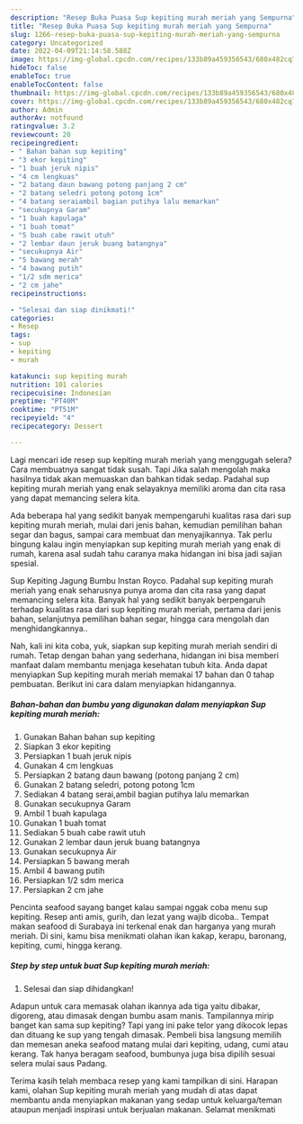 ```yaml
---
description: "Resep Buka Puasa Sup kepiting murah meriah yang Sempurna"
title: "Resep Buka Puasa Sup kepiting murah meriah yang Sempurna"
slug: 1266-resep-buka-puasa-sup-kepiting-murah-meriah-yang-sempurna
category: Uncategorized
date: 2022-04-09T21:14:58.588Z
image: https://img-global.cpcdn.com/recipes/133b89a459356543/680x482cq70/sup-kepiting-murah-meriah-foto-resep-utama.jpg
hideToc: false
enableToc: true
enableTocContent: false
thumbnail: https://img-global.cpcdn.com/recipes/133b89a459356543/680x482cq70/sup-kepiting-murah-meriah-foto-resep-utama.jpg
cover: https://img-global.cpcdn.com/recipes/133b89a459356543/680x482cq70/sup-kepiting-murah-meriah-foto-resep-utama.jpg
author: Admin
authorAv: notfound
ratingvalue: 3.2
reviewcount: 20
recipeingredient:
- " Bahan bahan sup kepiting"
- "3 ekor kepiting"
- "1 buah jeruk nipis"
- "4 cm lengkuas"
- "2 batang daun bawang potong panjang 2 cm"
- "2 batang seledri potong potong 1cm"
- "4 batang seraiambil bagian putihya lalu memarkan"
- "secukupnya Garam"
- "1 buah kapulaga"
- "1 buah tomat"
- "5 buah cabe rawit utuh"
- "2 lembar daun jeruk buang batangnya"
- "secukupnya Air"
- "5 bawang merah"
- "4 bawang putih"
- "1/2 sdm merica"
- "2 cm jahe"
recipeinstructions:

- "Selesai dan siap dinikmati!"
categories:
- Resep
tags:
- sup
- kepiting
- murah

katakunci: sup kepiting murah 
nutrition: 101 calories
recipecuisine: Indonesian
preptime: "PT40M"
cooktime: "PT51M"
recipeyield: "4"
recipecategory: Dessert

---
```



Lagi mencari ide resep sup kepiting murah meriah yang menggugah selera? Cara membuatnya sangat tidak susah. Tapi Jika salah mengolah maka hasilnya tidak akan memuaskan dan bahkan tidak sedap. Padahal sup kepiting murah meriah yang enak selayaknya memiliki aroma dan cita rasa yang dapat memancing selera kita.


Ada beberapa hal yang sedikit banyak mempengaruhi kualitas rasa dari sup kepiting murah meriah, mulai dari jenis bahan, kemudian pemilihan bahan segar dan bagus, sampai cara membuat dan menyajikannya. Tak perlu bingung kalau ingin menyiapkan sup kepiting murah meriah yang enak di rumah, karena asal sudah tahu caranya maka hidangan ini bisa jadi sajian spesial.

Sup Kepiting Jagung Bumbu Instan Royco. Padahal sup kepiting murah meriah yang enak seharusnya punya aroma dan cita rasa yang dapat memancing selera kita. Banyak hal yang sedikit banyak berpengaruh terhadap kualitas rasa dari sup kepiting murah meriah, pertama dari jenis bahan, selanjutnya pemilihan bahan segar, hingga cara mengolah dan menghidangkannya..


Nah, kali ini kita coba, yuk, siapkan sup kepiting murah meriah sendiri di rumah. Tetap dengan bahan yang sederhana, hidangan ini bisa memberi manfaat dalam membantu menjaga kesehatan tubuh kita. Anda dapat menyiapkan Sup kepiting murah meriah memakai 17 bahan dan 0 tahap pembuatan. Berikut ini cara dalam menyiapkan hidangannya.

<!--inarticleads1-->

##### Bahan-bahan dan bumbu yang digunakan dalam menyiapkan Sup kepiting murah meriah:

1. Gunakan  Bahan bahan sup kepiting
1. Siapkan 3 ekor kepiting
1. Persiapkan 1 buah jeruk nipis
1. Gunakan 4 cm lengkuas
1. Persiapkan 2 batang daun bawang (potong panjang 2 cm)
1. Gunakan 2 batang seledri, potong potong 1cm
1. Sediakan 4 batang serai,ambil bagian putihya lalu memarkan
1. Gunakan secukupnya Garam
1. Ambil 1 buah kapulaga
1. Gunakan 1 buah tomat
1. Sediakan 5 buah cabe rawit utuh
1. Gunakan 2 lembar daun jeruk buang batangnya
1. Gunakan secukupnya Air
1. Persiapkan 5 bawang merah
1. Ambil 4 bawang putih
1. Persiapkan 1/2 sdm merica
1. Persiapkan 2 cm jahe


Pencinta seafood sayang banget kalau sampai nggak coba menu sup kepiting. Resep anti amis, gurih, dan lezat yang wajib dicoba.. Tempat makan seafood di Surabaya ini terkenal enak dan harganya yang murah meriah. Di sini, kamu bisa menikmati olahan ikan kakap, kerapu, baronang, kepiting, cumi, hingga kerang. 

<!--inarticleads2-->

##### Step by step untuk buat Sup kepiting murah meriah:


1. Selesai dan siap dihidangkan!

Adapun untuk cara memasak olahan ikannya ada tiga yaitu dibakar, digoreng, atau dimasak dengan bumbu asam manis. Tampilannya mirip banget kan sama sup kepiting? Tapi yang ini pake telor yang dikocok lepas dan dituang ke sup yang tengah dimasak. Pembeli bisa langsung memilih dan memesan aneka seafood matang mulai dari kepiting, udang, cumi atau kerang. Tak hanya beragam seafood, bumbunya juga bisa dipilih sesuai selera mulai saus Padang. 

Terima kasih telah membaca resep yang kami tampilkan di sini. Harapan kami, olahan Sup kepiting murah meriah yang mudah di atas dapat membantu anda menyiapkan makanan yang sedap untuk keluarga/teman ataupun menjadi inspirasi untuk berjualan makanan. Selamat menikmati
